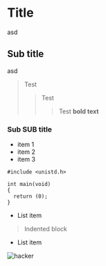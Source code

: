 # Title
asd
## Sub title
asd

>Test
>>Test
>>>Test
**bold text**

### Sub SUB title
* item 1
* item 2
* item 3


```
#include <unistd.h>

int main(void)
{
  return (0);
}
```


*   List item

> Indented block


*   List item

![hacker](https://media.giphy.com/media/YQitE4YNQNahy/giphy.gif)


